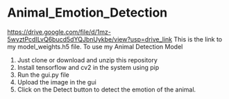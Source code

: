 # Animal_Emotion_Detection

https://drive.google.com/file/d/1mz-5wyztPcdILvQ6bucd5dYQJbnUykbe/view?usp=drive_link This is the link to my model_weights.h5 file.
To use my Animal Detection Model
1. Just clone or download and unzip this repository
2. Install tensorflow and cv2 in the system using pip
3. Run the gui.py file
4. Upload the image in the gui
5. Click on the Detect button to detect the emotion of the animal.
